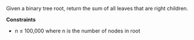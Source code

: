 Given a binary tree root, return the sum of all leaves that are right children.

**Constraints**

- n ≤ 100,000 where n is the number of nodes in root